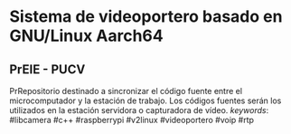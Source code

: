 # Sistema de videoportero basado en GNU/Linux Aarch64
## PrEIE - PUCV

PrRepositorio destinado a sincronizar el código fuente entre el microcomputador y la estación de trabajo.
Los códigos fuentes serán los utilizados en la estación servidora o capturadora de vídeo.
*keywords*: #libcamera #c++ #raspberrypi #v2linux #videoportero #voip #rtp
